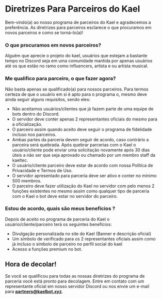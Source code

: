 # Diretrizes Para Parceiros do Kael

Bem-vindo(a) ao nosso programa de parceiros do Kael e agradecemos a preferência.
As diretrizes para parceiros esclarece o que procuramos em novos parceiros e como se torná-lo(a)!

### O que procuramos em novos parceiros?

Alguém que aprecie o projeto do kael, usuários que estejam a bastante tempo no Discord seja em uma comunidade mantida por apenas usuários até os que estão no ramo como influencers, artista e ou artista musical.

### Me qualifico para parceiro, o que fazer agora?

Não basta apenas se qualificado(a) para nossos parceiros. Para termos certeza de que o usuário em si é apto para o programa o, mesmo deve ainda seguir alguns requisitos, sendo eles:

- Não aceitamos usuários/clientes que já fazem parte de uma equipe de bots dentro do Discord.
- O servidor deve conter apenas 2 representantes oficiais do mesmo para a oficialização.
- O parceiro assim quando aceito deve seguir o programa de fidelidade incluso nos parceiros.
- Ambas partes da parceria devem seguir de acordo, caso contrário a parceira será quebrada.
  Após quebrar parcerias com o Kael o usuário/cliente pode enviar uma solicitação novamente após 30 dias úteis a não ser que seja aprovado ou chamado por um membro staff da kaeltec.
- O usuário/cliente parceiro deve estar de acordo com nossa Política de Privacidade e Termos de Uso.
- O servidor apresentado para parceria deve ser ativo e conter no mínimo 500 membros.
- O parceiro deve fazer utilização do Kael no servidor com pelo menos 2 funções existentes no mesmo assim como qualquer tipo de parceria com o Kael o bot deve estar no servidor do parceiro.

### Estou de acordo, quais são meus benefícios ?

Depois de aceito no programa de parceria do Kael o usuário/cliente/parceiro terá os seguintes benefícios:

- Divulgação personalizada no site do Kael (Banner e descrição oficial)
- Um símbolo de verificado para os 2 representantes oficiais assim como já incluso o símbolo de parceiro no perfil social do kael
- Acesso a funções premium no bot.

## Hora de decolar!

Se você se qualificou para todas as nossas diretrizes do programa de parceria você está pronto para decolagem. Entre em contato com um representante oficial em nosso servidor Discord ou nos envie um e-mail para **partners@kaelbot.xyz**.
